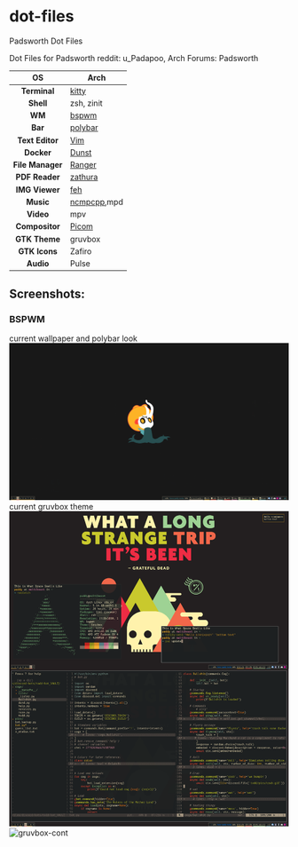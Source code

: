 # dot-files
Padsworth Dot Files

Dot Files for Padsworth
reddit: u_Padapoo, Arch Forums: Padsworth

|OS|Arch|
|:---:|---|
|**Terminal**|[kitty](https://sw.kovidgoyal.net/kitty/)|
|**Shell**|zsh, zinit|
|**WM**|[bspwm](https://github.com/baskerville/bspwm)|
|**Bar**|[polybar](https://polybar.github.io/)|
|**Text Editor**|[Vim](https://www.vim.org/)|
|**Docker**|[Dunst](https://dunst-project.org/)|
|**File Manager**|[Ranger](https://github.com/ranger/ranger)|
|**PDF Reader**|[zathura](https://pwmt.org/projects/zathura/)|
|**IMG Viewer**|[feh](https://feh.finalrewind.org/)|
|**Music**|[ncmpcpp](https://rybczak.net/ncmpcpp/),mpd|
|**Video**|mpv|
|**Compositor**|[Picom](https://github.com/yshui/picom)|
|**GTK Theme**|gruvbox|
|**GTK Icons**|Zafiro|
|**Audio**|Pulse|

## Screenshots:

### BSPWM
current wallpaper and polybar look
![gruvbox-broken](https://github.com/Padsworth/dot-files/blob/main/screenshots/rice.gruv_vessel-wallpaper.png)
current gruvbox theme
![gruvbox-trip](https://github.com/Padsworth/dot-files/blob/main/screenshots/rice.gruv_trip-1.png)
![gruvbox-cont](https://github.com/Padsworth/dot-files/blob/main/screenshots/rice.gruv_trip-2.png)

<!-- bowing: -->
<!-- ![dance-with-me](https://raw.githubusercontent.com/Padsworth/dot-files/main/dance.png) -->

<!-- ![total-rice](https://raw.githubusercontent.com/Padsworth/dot-files/main/bspwm.rice.png) -->

<!-- ### Openbox -->
<!-- ![openbox-rice](https://github.com/Padsworth/dot-files/blob/main/rice.png) -->

